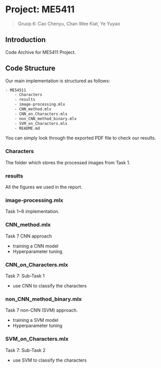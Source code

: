 # Project: ME5411
> Gruop 6: Cao Chenyu, Chan Wee Kiat, Ye Yuyao

## Introduction
Code Archive for ME5411 Project.

## Code Structure

Our main implementation is structured as follows:

```txt
- ME54511
    - Characters
    - results
    - image-processing.mlx
    - CNN_method.mlx
    - CNN_on_Characters.mlx
    - non_CNN_method_binary.mlx
    - SVM_on_Characters.mlx
    - README.md
```

You can simply look through the exported PDF file to check our results.

### Characters
The folder which stores the processed images from Task 1.

### results
All the figures we used in the report.

### image-processing.mlx
Task 1~6 implementation.

### CNN_method.mlx
Task 7 CNN approach
* training a CNN model
* Hyperparameter tuning

### CNN_on_Characters.mlx
Task 7: Sub-Task 1
* use CNN to classify the characters 

### non_CNN_method_binary.mlx
Task 7 non-CNN (SVM) approach.
* training a SVM model
* Hyperparameter tuning

### SVM_on_Characters.mlx
Task 7: Sub-Task 2
* use SVM to classify the characters